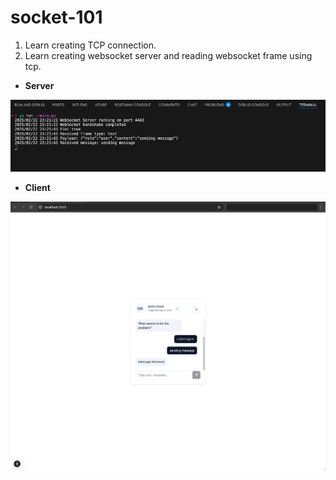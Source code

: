 # socket-101

01. Learn creating TCP connection.
02. Learn creating websocket server and reading websocket frame using tcp.

- **Server**

![alt text](./02-websocket-using-tcp/assets/server.png)

- **Client**

![alt text](./02-websocket-using-tcp/assets/client.png)